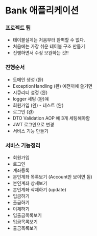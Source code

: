 # Bank 애플리케이션

### 프로젝트 팁

- 테이블설계는 처음부터 완벽할 수 없다.
- 처음에는 가장 쉬운 테이블 구조 만들기
- 진행하면서 수정 보완하는 것!!

### 진행순서
- 도메인 생성 (완)
- ExceptionHandling (완) 예전꺼에 쓸거면
- 시큐리티 설정 (완)
- logger 세팅 (완)얘 
- 회원가입 (완) - 테스트 (완)
- 로그인 (완)
- DTO Validation AOP 얘 3개 세팅해야함
- JWT 로그인으로 변경
- 서비스 기능 만들기

### 서비스 기능정리
- 회원가입
- 로그인
- 계좌등록
- 본인계좌 목록보기 (Account만 보이면 됨)
- 본인계좌 상세보기
- 본인계좌 삭제하기 (update)
- 입금하기
- 출금하기
- 이체하기
- 입출금목록보기
- 입금목록보기
- 출금목록보기

